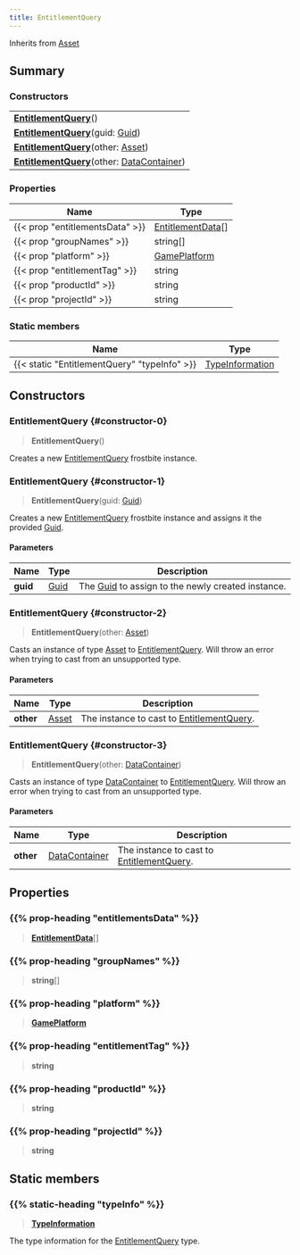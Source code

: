 ```yaml
---
title: EntitlementQuery
---
```


Inherits from [Asset](/vext/ref/fb/asset)

## Summary

### Constructors

|  |
| --- |
| **[EntitlementQuery](#constructor-0)**() |
| **[EntitlementQuery](#constructor-1)**(guid: [Guid](/vext/ref/shared/type/guid)) |
| **[EntitlementQuery](#constructor-2)**(other: [Asset](/vext/ref/fb/asset)) |
| **[EntitlementQuery](#constructor-3)**(other: [DataContainer](/vext/ref/shared/type/datacontainer)) |

### Properties

| Name | Type |
| ---- | ---- |
| {{< prop "entitlementsData" >}} | [EntitlementData](/vext/ref/fb/entitlementdata)[] |
| {{< prop "groupNames" >}} | string[] |
| {{< prop "platform" >}} | [GamePlatform](/vext/ref/fb/gameplatform) |
| {{< prop "entitlementTag" >}} | string |
| {{< prop "productId" >}} | string |
| {{< prop "projectId" >}} | string |

### Static members

| Name | Type |
| ---- | ---- |
| {{< static "EntitlementQuery" "typeInfo" >}} | [TypeInformation](/vext/ref/shared/type/typeinformation) |

## Constructors

### EntitlementQuery {#constructor-0}

> **EntitlementQuery**()

Creates a new [EntitlementQuery](/vext/ref/fb/entitlementquery) frostbite instance.

### EntitlementQuery {#constructor-1}

> **EntitlementQuery**(guid: [Guid](/vext/ref/shared/type/guid))

Creates a new [EntitlementQuery](/vext/ref/fb/entitlementquery) frostbite instance and assigns it the provided [Guid](/vext/ref/shared/type/guid).

#### Parameters

| Name | Type | Description |
| ---- | ---- | ----------- |
| **guid** | [Guid](/vext/ref/shared/type/guid) | The [Guid](/vext/ref/shared/type/guid) to assign to the newly created instance. |

### EntitlementQuery {#constructor-2}

> **EntitlementQuery**(other: [Asset](/vext/ref/fb/asset))

Casts an instance of type [Asset](/vext/ref/fb/asset) to [EntitlementQuery](/vext/ref/fb/entitlementquery). Will throw an error when trying to cast from an unsupported type.

#### Parameters

| Name | Type | Description |
| ---- | ---- | ----------- |
| **other** | [Asset](/vext/ref/fb/asset) | The instance to cast to [EntitlementQuery](/vext/ref/fb/entitlementquery). |

### EntitlementQuery {#constructor-3}

> **EntitlementQuery**(other: [DataContainer](/vext/ref/shared/type/datacontainer))

Casts an instance of type [DataContainer](/vext/ref/shared/type/datacontainer) to [EntitlementQuery](/vext/ref/fb/entitlementquery). Will throw an error when trying to cast from an unsupported type.

#### Parameters

| Name | Type | Description |
| ---- | ---- | ----------- |
| **other** | [DataContainer](/vext/ref/shared/type/datacontainer) | The instance to cast to [EntitlementQuery](/vext/ref/fb/entitlementquery). |

## Properties

### {{% prop-heading "entitlementsData" %}}

> **[EntitlementData](/vext/ref/fb/entitlementdata)**[]

### {{% prop-heading "groupNames" %}}

> **string**[]

### {{% prop-heading "platform" %}}

> **[GamePlatform](/vext/ref/fb/gameplatform)**

### {{% prop-heading "entitlementTag" %}}

> **string**

### {{% prop-heading "productId" %}}

> **string**

### {{% prop-heading "projectId" %}}

> **string**

## Static members

### {{% static-heading "typeInfo" %}}

> **[TypeInformation](/vext/ref/shared/type/typeinformation)**

The type information for the [EntitlementQuery](/vext/ref/fb/entitlementquery) type.

